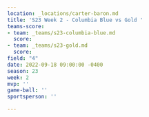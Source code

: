 ```yaml
---
location: _locations/carter-baron.md
title: 'S23 Week 2 - Columbia Blue vs Gold '
teams-score:
- team: _teams/s23-columbia-blue.md
  score: 
- team: _teams/s23-gold.md
  score: 
field: "4"
date: 2022-09-18 09:00:00 -0400
season: 23
week: 2
mvp: ''
game-ball: ''
sportsperson: ''

---
```

